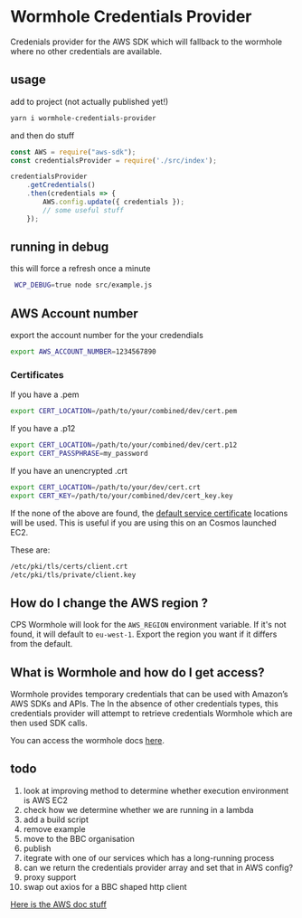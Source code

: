# Wormhole Credentials Provider

Credenials provider for the AWS SDK which will fallback to the wormhole where no other credentials are available.

## usage

add to project (not actually published yet!)

```bash
yarn i wormhole-credentials-provider
```

and then do stuff

```javascript
const AWS = require("aws-sdk");
const credentialsProvider = require('./src/index');

credentialsProvider
    .getCredentials()
    .then(credentials => {
        AWS.config.update({ credentials });
        // some useful stuff
    });
```

## running in debug

this will force a refresh once a minute

```bash
 WCP_DEBUG=true node src/example.js
```

## AWS Account number

export the account number for the your credendials

```bash
export AWS_ACCOUNT_NUMBER=1234567890
```


### Certificates

If you have a .pem

```bash
export CERT_LOCATION=/path/to/your/combined/dev/cert.pem
```

If you have a .p12

```bash
export CERT_LOCATION=/path/to/your/combined/dev/cert.p12
export CERT_PASSPHRASE=my_password
```

If you have an unencrypted .crt

```bash
export CERT_LOCATION=/path/to/your/dev/cert.crt
export CERT_KEY=/path/to/your/combined/dev/cert_key.key
```

If the none of the above are found, the [default service certificate](https://confluence.dev.bbc.co.uk/display/platform/SSL+Certificates) locations will be used. This is useful if you are using this on an Cosmos launched EC2.

These are:

```bash
/etc/pki/tls/certs/client.crt
/etc/pki/tls/private/client.key
```

## How do I change the AWS region ?

CPS Wormhole will look for the `AWS_REGION` environment variable. If it's not found, it will default to `eu-west-1`. Export the region you want if it differs from the default.

## What is Wormhole and how do I get access?

Wormhole provides temporary credentials that can be used with Amazon’s AWS SDKs and APIs. The In the absence of other credentials types, this credentials provider will attempt to retrieve credentials Wormhole which are then used SDK calls.

You can access the wormhole docs [here](https://wormhole.api.bbci.co.uk/docs/guides.getting_access_to_an_account.html).

## todo

1. look at improving method to determine whether execution environment is AWS EC2
2. check how we determine whether we are running in a lambda
3. add a build script
4. remove example
5. move to the BBC organisation
6. publish
7. itegrate with one of our services which has a long-running process
8. can we return the credentials provider array and set that in AWS config?
9. proxy support
10. swap out axios for a BBC shaped http client

[Here is the AWS doc stuff](https://docs.aws.amazon.com/AWSJavaScriptSDK/latest/AWS/CredentialProviderChain.html)

